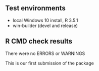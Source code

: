 ## Test environments
* local Windows 10 install, R 3.5.1
* win-builder (devel and release)

## R CMD check results
There were no ERRORS or WARNINGS

This is our first submission of the package

